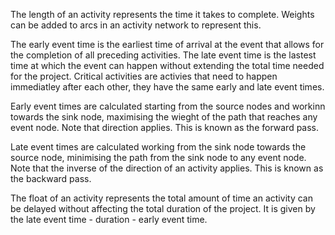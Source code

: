 The length of an activity represents the time it takes to complete. Weights can be added to arcs in an activity network to represent this. 

The early event time is the earliest time of arrival at the event that allows for the completion of all preceding activities. The late event time is the lastest time at which the event can happen without extending the total time needed for the project. Critical activities are activies that need to happen immediatley after each other, they have the same early and late event times.

Early event times are calculated starting from the source nodes and workinn towards the sink node, maximising the wieght of the path that reaches any event node. Note that direction applies. This is known as the forward pass.

Late event times are calculated working from the sink node towards the source node, minimising the path from the sink node to any event node. Note that the inverse of the direction of an activity applies. This is known as the backward pass.

The float of an activity represents the total amount of time an activity can be delayed without affecting the total duration of the project. It is given by the late event time - duration - early event time.